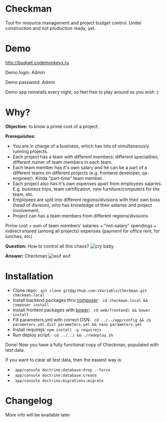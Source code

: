 Checkman
=================

Tool for resource management and project budget control.
Under construction and not production ready, yet.

Demo
====

http://budget.codemonkeys.ru

Demo login: Admin

Demo password: Admin

Demo app reinstalls every night, so feel free to play around as you wish :)

Why?
====

**Objective:** to know a prime cost of a project.

**Prerequisites:**

* You are in charge of a business, which has lots of simultaneously running projects.
* Each project has a team with different members: different specialities, different numer of team members in each team.
* Each team member has it's own salary and he can be a part of a different teams on different projects (e.g. frontend developer, qa-engineer). Kinda "part-time" team member. 
* Each project also has it's own expenses apart from employees salaries. E.g. business trips, team certification, new furniture/computers for the team, etc.
* Employees are split into different regions/divisions with their own boss (head of division), who has knowledge of their salaries and project involvement.
* Project can has a team members from different regions/divisions

Prime cost = sum of team members' salaries + "not-salary" spendings + indirect shared (among all projects) expenses (payment for office rent, for lunches, etc) 

**Question:** How to control all this chaos? ![cry baby](http://static-cdn.jtvnw.net/jtv_user_pictures/chansub-global-emoticon-f6c13c7fc0a5c93d-36x30.png)

**Answer:** Checkman ![wuf wuf](http://static-cdn.jtvnw.net/jtv_user_pictures/chansub-global-emoticon-3b96527b46b1c941-40x30.png)

Installation
====

- Clone repo: ``` git clone git@github.com:iVariable/Checkman.git checkman.local```
- Install backend packages thru [composer](composer|https://getcomposer.org/): ``` cd checkman.local && composer install```
- Install frontent packages with [bower](http://bower.io/): ``` cd web/frontend/ && bower install```
- Fill parameters.yml with correct DSN: ``` cd ../../app/config && cp parameters.yml.dist parameters.yml && nano parameters.yml```
- Install requirejs: ``` npm install -g requirejs ```
- Run deploy script: ``` cd ../../ && ./redeploy.sh```

Done! Now you have a fully functional copy of Checkman, populated with test data.

If you want to clear all test data, then the easiest way is:

- ``` app/console doctrine:database:drop --force```
- ``` app/console doctrine:database:create```
- ``` app/console doctrine:migrations:migrate```

Changelog
====

More info will be available later
